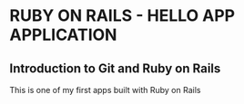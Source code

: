 # RUBY ON RAILS - HELLO APP APPLICATION

## Introduction to Git and Ruby on Rails

This is one of my first apps built with Ruby on Rails